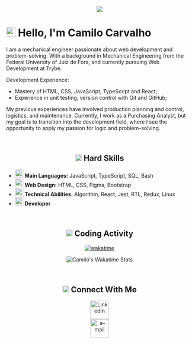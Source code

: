 <div align="center">
  <img src="https://capsule-render.vercel.app/api?type=waving&color=gradient&height=250&section=header&text=Camilo%20Carvalho&animation=scaleIn&fontSize=70&fontAlignY=35&desc=%20Jr%20Developer%20">
</div>

<h1>
  <img src="https://github.com/CamiloACarvalho/CamiloACarvalho/assets/111397870/91f29a7e-8962-40fa-9712-c2fe1b19a5d6" alt="aceno" width="25">
  Hello, I'm Camilo Carvalho
</h1>

<div>
  I am a mechanical engineer passionate about web development and problem-solving. With a background in Mechanical Engineering from the Federal University of Juiz de Fora, and currently pursuing Web Development at Trybe.

  Development Experience:

  - Mastery of HTML, CSS, JavaScript, TypeScript and React;
  - Experience in unit testing, version control with Git and GitHub;

  My previous experiences have involved production planning and control, logistics, and maintenance. Currently, I work as a Purchasing Analyst, but my goal is to transition into the development field, where I see the opportunity to apply my passion for logic and problem-solving. 
</div>
<br>

<h2 align="center"> 
  <img src="https://github.com/CamiloACarvalho/CamiloACarvalho/assets/111397870/f5f19b33-2251-4c2b-ae61-752ee84f0b79" alt="skills" width="18">
  Hard Skills 
</h2>
<ul>
  <li>
    <img src="https://github.com/CamiloACarvalho/CamiloACarvalho/assets/111397870/06a737c3-f08d-4b48-a373-4164aad2f8d9" alt="icon alert" width="22">
    <strong>Main Languages:</strong>  JavaScript, TypeScript, SQL, Bash
  </li>
  <li>
    <img src="https://github.com/CamiloACarvalho/CamiloACarvalho/assets/111397870/943add4c-cd65-46ca-8750-2aecf421708b" alt="paleta de pinto" width="22">
    <strong>Web Design:</strong>  HTML, CSS, Figma, Bootstrap
  </li>
  <li>
    <img src="https://github.com/CamiloACarvalho/CamiloACarvalho/assets/111397870/d8b1f88a-2342-4c67-8e1a-40f92d0d9b6b" alt="programing" width="22">
    <strong>Technical Abilities:</strong>  Algorithm, React, Jest, RTL, Redux, Linux
  </li>
  <li>
    <img src="https://github.com/CamiloACarvalho/CamiloACarvalho/assets/111397870/5063ea11-b539-4b2b-98d0-10a44ba98fa1" alt="developer" width="22">
    <strong>Developer</strong>
  </li>
</ul>
<br>

<div align="center">
  <h2> 
    <img src="https://github.com/CamiloACarvalho/CamiloACarvalho/assets/111397870/3b5eb668-5c7c-4f4c-9c2d-d2e9d85285fe" alt="ampulheta" width="18">
    Coding Activity 
  </h2>

  [![wakatime](https://wakatime.com/badge/user/3c73f47e-58e6-43a1-8029-aa85bb7a7fb5.svg)](https://wakatime.com/@3c73f47e-58e6-43a1-8029-aa85bb7a7fb5)
    
  ![Camilo's Wakatime Stats](https://github-readme-stats.vercel.app/api/wakatime?username=CamiloACarvalho&layout=compact)
    
</div>
<br>

<h2 align="center">
  <img src="https://github.com/CamiloACarvalho/CamiloACarvalho/assets/111397870/e57c85d4-8c76-40be-89af-9400d7e8c025" alt="Rede social" width="18">
  Connect With Me
</h2>
<div align="center">
    <a href="https://www.linkedin.com/in/camiloaugustocarvalho/">
        <img src="https://github.com/CamiloACarvalho/CamiloACarvalho/assets/111397870/c6b70630-cd39-4eaa-ba82-6264fb6e171f" alt="Linkedin" width="50" />
    </a>
</div>
<div align="center">
    <a href="mailto:camilo.carvalho@engenharia.ufjf.br">
        <img src="https://github.com/CamiloACarvalho/CamiloACarvalho/assets/111397870/cab1cd58-0650-438d-9e3c-dee47c9d2635" alt="e-mail" width="50" />
    </a>
</div>
